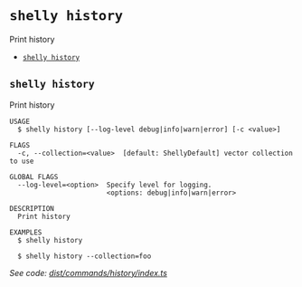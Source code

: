 `shelly history`
================

Print history

* [`shelly history`](#shelly-history)

## `shelly history`

Print history

```
USAGE
  $ shelly history [--log-level debug|info|warn|error] [-c <value>]

FLAGS
  -c, --collection=<value>  [default: ShellyDefault] vector collection to use

GLOBAL FLAGS
  --log-level=<option>  Specify level for logging.
                        <options: debug|info|warn|error>

DESCRIPTION
  Print history

EXAMPLES
  $ shelly history

  $ shelly history --collection=foo
```

_See code: [dist/commands/history/index.ts](https://github.com/rpidanny/shelly/blob/v1.11.1/dist/commands/history/index.ts)_
